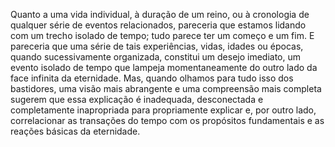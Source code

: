 ﻿Quanto a uma vida individual, à duração de um reino, ou à cronologia de qualquer série de eventos relacionados, pareceria que estamos lidando com um trecho isolado de tempo; tudo parece ter um começo e um fim. E pareceria que uma série de tais experiências, vidas, idades ou épocas, quando sucessivamente organizada, constitui um desejo imediato, um evento isolado de tempo que lampeja momentaneamente do outro lado da face infinita da eternidade. Mas, quando olhamos para tudo isso dos bastidores, uma visão mais abrangente e uma  compreensão mais completa sugerem que essa explicação é inadequada, desconectada e completamente inapropriada para propriamente explicar e, por outro lado, correlacionar as transações do tempo com os propósitos fundamentais e as reações básicas da eternidade.